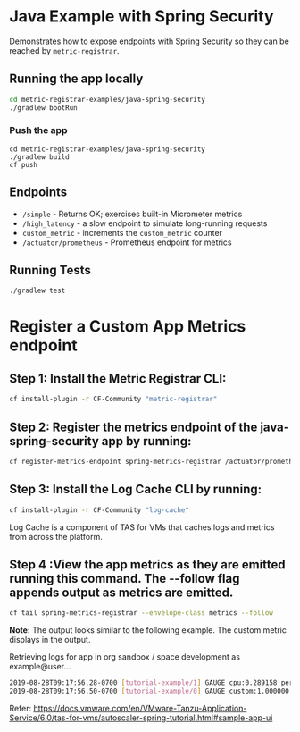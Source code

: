 # Java Example with Spring Security
Demonstrates how to expose endpoints with Spring Security so they can be reached by `metric-registrar`.

## Running the app locally
```bash
cd metric-registrar-examples/java-spring-security
./gradlew bootRun
```

### Push the app
```
cd metric-registrar-examples/java-spring-security
./gradlew build
cf push
```

## Endpoints
- `/simple` - Returns OK; exercises built-in Micrometer metrics
- `/high_latency` - a slow endpoint to simulate long-running requests
- `custom_metric` - increments the `custom_metric` counter
- `/actuator/prometheus` - Prometheus endpoint for metrics

## Running Tests
```bash
./gradlew test
```

# Register a Custom App Metrics endpoint

## Step 1: Install the Metric Registrar CLI:
```bash
cf install-plugin -r CF-Community "metric-registrar"
```
## Step 2: Register the metrics endpoint of the java-spring-security app by running:
```bash
cf register-metrics-endpoint spring-metrics-registrar /actuator/prometheus --insecure
```

## Step 3: Install the Log Cache CLI by running:
```bash 
cf install-plugin -r CF-Community "log-cache"
```
Log Cache is a component of TAS for VMs that caches logs and metrics from across the platform.


## Step 4 :View the app metrics as they are emitted running this command. The --follow flag appends output as metrics are emitted.
```bash 
cf tail spring-metrics-registrar --envelope-class metrics --follow
```
**Note:**
The output looks similar to the following example. The custom metric displays in the output.

Retrieving logs for app  in org sandbox / space development as example@user...
```bash 
2019-08-28T09:17:56.28-0700 [tutorial-example/1] GAUGE cpu:0.289158 percentage disk:135716864.000000 bytes disk_quota:1073741824.000000 bytes memory:399979315.000000 bytes memory_quota:2147483648.000000 bytes
2019-08-28T09:17:56.50-0700 [tutorial-example/0] GAUGE custom:1.000000
```

Refer: https://docs.vmware.com/en/VMware-Tanzu-Application-Service/6.0/tas-for-vms/autoscaler-spring-tutorial.html#sample-app-ui
